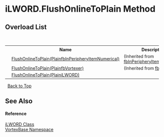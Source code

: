 # iLWORD.FlushOnlineToPlain Method 
 


## Overload List
&nbsp;<table><tr><th></th><th>Name</th><th>Description</th></tr><tr><td>![Public method](media/pubmethod.gif "Public method")</td><td><a href="M_VortexBase_fbInPeripheryItemNumerical_FlushOnlineToPlain.md">FlushOnlineToPlain(PlainfbInPeripheryItemNumerical)</a></td><td> (Inherited from <a href="T_VortexBase_fbInPeripheryItemNumerical.md">fbInPeripheryItemNumerical</a>.)</td></tr><tr><td>![Public method](media/pubmethod.gif "Public method")</td><td><a href="M_VortexBase_fbVortexer_FlushOnlineToPlain.md">FlushOnlineToPlain(PlainfbVortexer)</a></td><td> (Inherited from <a href="T_VortexBase_fbVortexer.md">fbVortexer</a>.)</td></tr><tr><td>![Public method](media/pubmethod.gif "Public method")</td><td><a href="M_VortexBase_iLWORD_FlushOnlineToPlain.md">FlushOnlineToPlain(PlainiLWORD)</a></td><td /></tr></table>&nbsp;
<a href="#ilword.flushonlinetoplain-method">Back to Top</a>

## See Also


#### Reference
<a href="T_VortexBase_iLWORD.md">iLWORD Class</a><br /><a href="N_VortexBase.md">VortexBase Namespace</a><br />